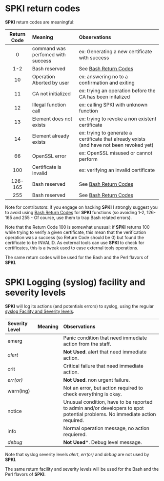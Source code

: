 [Bash Return Codes]: http://tldp.org/LDP/abs/html/exitcodes.html
[syslog Facility and Severity levels]: http://en.wikipedia.org/wiki/Syslog

# SPKI return codes

**SPKI** return codes are meaningful:

Return Code | Meaning                           | Observations
:----------:| :-------------------------------- | :-----
0           | command was perfomed with success | ex: Generating a new certificate with success
1-2         | Bash reserved                     | See [Bash Return Codes] 
10          | Operation Aborted by user         | ex: answering no to a confirmation and exiting
11          | CA not initialized                | ex: trying an operation before the CA has been initalized
12          | Illegal function call             | ex: calling SPKI with unknown function
13          | Element does not exists           | ex: trying to revoke a non existent certificate
14          | Element already exists            | ex: trying to generate a certificate that already exists (and have not been revoked yet)
66          | OpenSSL error                     | ex: OpenSSL misused or cannot perform
100         | Certificate is Invalid            | ex: verifying an invalid certificate
126-165     | Bash reserved                     | See [Bash Return Codes]
255         | Bash reserved                     | See [Bash Return Codes]

Note for contributors: if you engage on hacking **SPKI** I strongly suggest you to avoid using [Bash Return Codes] for **SPKI** functions (so avoiding 1-2, 126-165 and 255 - Of course, use them to trap Bash related errors).

Note that the Return Code 100 is somewhat unusual: if **SPKI** returns 100 while trying to verify a given certificate, this mean that the verification operation was a success (so Return Code should be 0) but found the certificate to be INVALID. As external tools can use **SPKI** to check for certificates, this is a tweak used to ease external tools operations.

The same return codes will be used for the Bash and the Perl flavors of **SPKI**.

# SPKI Logging (syslog) facility and severity levels

**SPKI** will log its actions (and potentials errors) to syslog, using the regular [syslog Facility and Severity levels].

Severity Level | Meaning | Observations
:------------- | :------ | :------------ 
emerg          | | Panic condition that need immediate action from the staff.
*alert*          | | **Not Used**. alert that need immediate action.
crit           | | Critical failure that need immediate action.
*err(or)*        | | **Not Used**. non urgent failure.
warn(ing)      | | Not an error, but action required to check everything is okay.
notice         | | Unusual condition, have to be reported to admin and/or developers to spot potential problems. No immediate action required.
info           | | Normal operation message, no action requiered.
*debug*          | | **Not Used***. Debug level message.

Note that syslog severity levels *alert*, *err(or)* and *debug* are not used by **SPKI**.

The same return facility and severity levels will be used for the Bash and the Perl flavors of **SPKI**.